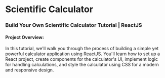 # Scientific Calculator

### Build Your Own Scientific Calculator Tutorial | ReactJS

#### Project Overview:
In this tutorial, we'll walk you through the process of building a simple yet powerful calculator application using ReactJS. You'll learn how to set up a React project, create components for the calculator's UI, implement logic for handling calculations, and style the calculator using CSS for a modern and responsive design.








